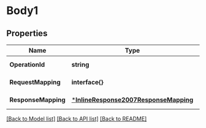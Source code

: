 # Body1

## Properties
Name | Type | Description | Notes
------------ | ------------- | ------------- | -------------
**OperationId** | **string** |  | [default to null]
**RequestMapping** | **interface{}** |  | [default to null]
**ResponseMapping** | [***InlineResponse2007ResponseMapping**](inline_response_200_7_response_mapping.md) |  | [default to null]

[[Back to Model list]](../README.md#documentation-for-models) [[Back to API list]](../README.md#documentation-for-api-endpoints) [[Back to README]](../README.md)


